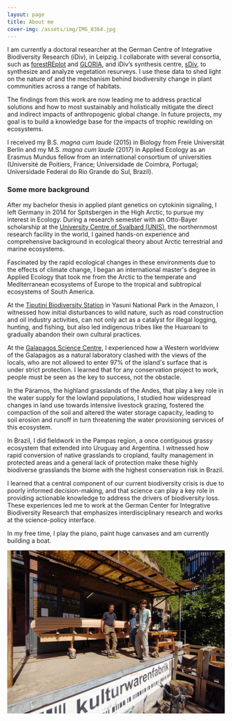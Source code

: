 ```yaml
---
layout: page
title: About me
cover-img: /assets/img/IMG_8364.jpg
---
```


I am currently a doctoral researcher at the German Centre of Integrative Biodiversity Research (iDiv), in Leipzig. I collaborate with several consortia, such as [forestREplot](https://forestreplot.ugent.be/) and [GLORIA](https://www.gloria.ac.at/scope/background), and iDiv’s synthesis centre, [sDiv](https://www.idiv.de/de/sdiv.html), to synthesize and analyze vegetation resurveys. I use these data to shed light on the nature of and the mechanism behind biodiversity change in plant communities across a range of habitats.

The findings from this work are now leading me to address practical solutions and how to most sustainably and holistically mitigate the direct and indirect impacts of anthropogenic global change. In future projects, my goal is to build a knowledge base for the impacts of trophic rewilding on ecosystems.

I received my B.S. *magna cum laude* (2015) in Biology from Freie Universität Berlin and my M.S. *magna cum laude* (2017) in Applied Ecology as an Erasmus Mundus fellow from an international consortium of universities (Université de Poitiers, France; Universidade de Coimbra, Portugal; Universidade Federal do Rio Grande do Sul, Brazil). 

### Some more background
After my bachelor thesis in applied plant genetics on cytokinin signaling, I left Germany in 2014 for Spitsbergen in the High Arctic, to pursue my interest in Ecology. During a research semester with an Otto-Bayer scholarship at the [University Centre of Svalbard (UNIS)](https://www.unis.no/), the northernmost research facility in the world, I gained hands-on experience and comprehensive background in ecological theory about Arctic terrestrial and marine ecosystems.

Fascinated by the rapid ecological changes in these environments due to the effects of climate change, I began an international master's degree in Applied Ecology that took me from the Arctic to the temperate and Mediterranean ecosystems of Europe to the tropical and subtropical ecosystems of South America.

At the [Tiputini Biodiversity Station](https://www.tiputini.com/) in Yasuni National Park in the Amazon, I witnessed how initial disturbances to wild nature, such as road construction and oil industry activities, can not only act as a catalyst for illegal logging, hunting, and fishing, but also led indigenous tribes like the Huaroani to gradually abandon their own cultural practices.

At the [Galapagos Science Centre](https://galapagosscience.org/), I experienced how a Western worldview of the Galapagos as a natural laboratory clashed with the views of the locals, who are not allowed to enter 97% of the island's surface that is under strict protection. I learned that for any conservation project to work, people must be seen as the key to success, not the obstacle.

In the Páramos, the highland grasslands of the Andes, that play a key role in the water supply for the lowland populations, I studied how widespread changes in land use towards intensive livestock grazing, fostered the compaction of the soil and altered the water storage capacity, leading to soil erosion and runoff in turn threatening the water provisioning services of this ecosystem.

In Brazil, I did fieldwork in the Pampas region, a once contiguous grassy ecosystem that extended into Uruguay and Argentina. I witnessed how rapid conversion of native grasslands to cropland, faulty management in protected areas and a general lack of protection make these highly biodiverse grasslands the biome with the highest conservation risk in Brazil. 

I learned that a central component of our current biodiversity crisis is due to poorly informed decision-making, and that science can play a key role in providing actionable knowledge to address the drivers of biodiversity loss. These experiences led me to work at the German Center for Integrative Biodiversity Research that emphasizes interdisciplinary research and works at the science-policy interface.

In my free time, I play the piano, paint huge canvases and am currently building a boat.

<p align="center">
  <img src="/assets/img/bootphoto.JPG" width="600"/>
</p>


